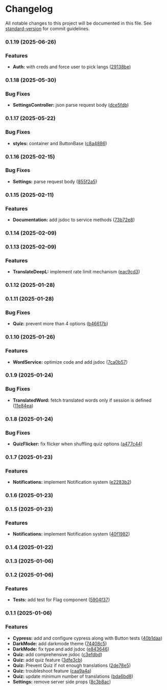 # Changelog

All notable changes to this project will be documented in this file. See [standard-version](https://github.com/conventional-changelog/standard-version) for commit guidelines.

### 0.1.19 (2025-06-26)


### Features

* **Auth:** with creds and force user to pick langs ([29138be](https://github.com/aghyadallogie/Persodict/commit/29138befda0a33ea252f387735a0a5c0d2372652))

### 0.1.18 (2025-05-30)


### Bug Fixes

* **SettingsController:** json parse request body ([dce5fdb](https://github.com/aghyadallogie/Persodict/commit/dce5fdbadc26a86aa78d822d0bffdad76ed9140d))

### 0.1.17 (2025-05-22)


### Bug Fixes

* **styles:** container and ButtonBase ([c8a4886](https://github.com/aghyadallogie/Persodict/commit/c8a4886e7d03afd68e044247e58e5930410824f5))

### 0.1.16 (2025-02-15)


### Bug Fixes

* **Settings:** parse request body ([855f2a5](https://github.com/aghyadallogie/Persodict/commit/855f2a5fc6b9a05294f8ac5912ea9eb62bce0fb5))

### 0.1.15 (2025-02-11)


### Features

* **Documentation:** add jsdoc to service methods ([73b72e8](https://github.com/aghyadallogie/Persodict/commit/73b72e820555d5d18f4c3d0583c0cce882b1647b))

### 0.1.14 (2025-02-09)

### 0.1.13 (2025-02-09)


### Features

* **TranslateDeepL:** implement rate limit mechanism ([eac9cd3](https://github.com/aghyadallogie/Persodict/commit/eac9cd36bad35d458f6672654edf92c8a6cf81af))

### 0.1.12 (2025-01-28)

### 0.1.11 (2025-01-28)


### Bug Fixes

* **Quiz:** prevent more than 4 options ([b46617b](https://github.com/aghyadallogie/Persodict/commit/b46617b0068f9d78fd14f2f8c3945b6a0c60b82c))

### 0.1.10 (2025-01-26)


### Features

* **WordService:** optimize code and add jsdoc ([7ca0b57](https://github.com/aghyadallogie/Persodict/commit/7ca0b57bda41cd4a89f5d00a3691217a8f38ac0b))

### 0.1.9 (2025-01-24)


### Bug Fixes

* **TranslatedWord:** fetch translated words only if session is defined ([11e84ea](https://github.com/aghyadallogie/Persodict/commit/11e84ea825e20b4e3289d7f7ba3fdb2f23984331))

### 0.1.8 (2025-01-24)


### Bug Fixes

* **QuizFlicker:** fix flicker when shuffling quiz options ([a477c44](https://github.com/aghyadallogie/Persodict/commit/a477c440774de83dc3462a59705e2c9f999f2965))

### 0.1.7 (2025-01-23)


### Features

* **Notifications:** implement Notification system ([e2283b2](https://github.com/aghyadallogie/Persodict/commit/e2283b2db18c8380aa6d654411f5949b9eda6cc3))

### 0.1.6 (2025-01-23)

### 0.1.5 (2025-01-23)


### Features

* **Notifications:** implement Notification system ([40f1982](https://github.com/aghyadallogie/Persodict/commit/40f19824137395a6c971427b64509c7a72901595))

### 0.1.4 (2025-01-22)

### 0.1.3 (2025-01-06)

### 0.1.2 (2025-01-06)


### Features

* **Tests:** add test for Flag component ([5904f37](https://github.com/aghyadallogie/Persodict/commit/5904f373eb8f46ec9046fa3fa8db8c383ae2b584))

### 0.1.1 (2025-01-06)


### Features

* **Cypress:** add and configure cypress along with Button tests ([40b1daa](https://github.com/aghyadallogie/Persodict/commit/40b1daaa584b9141deba6e351028a604c7d6a8e7))
* **DarkMode:** add darkmode theme ([74408c5](https://github.com/aghyadallogie/Persodict/commit/74408c50d349e5037f9b4e0d5b8cd0ebd604b298))
* **DarkMode:** fix type and add jsdoc ([e843646](https://github.com/aghyadallogie/Persodict/commit/e843646a5b548646428151dc1ee24a3cc82969c8))
* **Quiz:** add comprehensive jsdoc ([c3efdbd](https://github.com/aghyadallogie/Persodict/commit/c3efdbdf56f808130d940065e414a94ea1163f66))
* **Quiz:** add quiz feature ([3dfe3cb](https://github.com/aghyadallogie/Persodict/commit/3dfe3cb22d612089e2723be3f0e5be872783f675))
* **Quiz:** Prevent Quiz if not enough translations ([2de78e5](https://github.com/aghyadallogie/Persodict/commit/2de78e5f9164c5171ae44645eef462ebfc573883))
* **Quiz:** troubleshoot feature ([caa9a4a](https://github.com/aghyadallogie/Persodict/commit/caa9a4a4baaca2dd31418f5db787f9a793c6e4a3))
* **Quiz:** update minimum number of translations ([bda6bd8](https://github.com/aghyadallogie/Persodict/commit/bda6bd8c24d271bd8557e710408312a804c49e6f))
* **Settings:** remove server side props ([8c3b8ac](https://github.com/aghyadallogie/Persodict/commit/8c3b8ac414286950a3294535993c1a7bdd604114))
